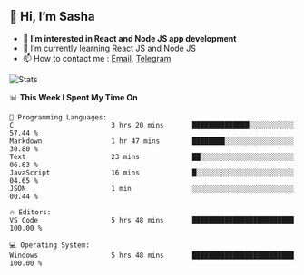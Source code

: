 ## 👋 Hi, I’m Sasha

- 👀 **I’m interested in React and Node JS app development** 
- 🌱 I’m currently learning React JS and Node JS
- 📫 How to contact me : [Email](mailto:sanyuchilas@gmail.com), [Telegram](https://t.me/sanyuchilas)

![Stats](https://github-readme-stats.vercel.app/api?username=sanyuchilas&show_icons=true&theme=react&hide=issues&count_private=true&layout=compact)

<!--START_SECTION:waka-->
📊 **This Week I Spent My Time On** 

```text
💬 Programming Languages: 
C                        3 hrs 20 mins       ██████████████░░░░░░░░░░░   57.44 % 
Markdown                 1 hr 47 mins        ████████░░░░░░░░░░░░░░░░░   30.80 % 
Text                     23 mins             ██░░░░░░░░░░░░░░░░░░░░░░░   06.63 % 
JavaScript               16 mins             █░░░░░░░░░░░░░░░░░░░░░░░░   04.65 % 
JSON                     1 min               ░░░░░░░░░░░░░░░░░░░░░░░░░   00.44 % 

🔥 Editors: 
VS Code                  5 hrs 48 mins       █████████████████████████   100.00 % 

💻 Operating System: 
Windows                  5 hrs 48 mins       █████████████████████████   100.00 % 
```


<!--END_SECTION:waka-->
